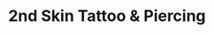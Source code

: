 ---
title: "2nd Skin Tattoo & Piercing"
url: /schlieren/2nd-skin-tattoo-und-piercing/
shop: Tattoo
---